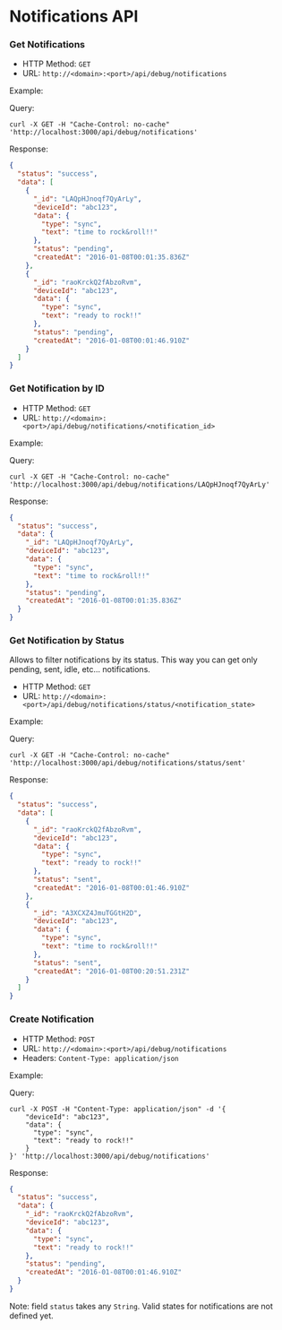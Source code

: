 # Notifications API

### Get Notifications
+ HTTP Method: `GET`
+ URL: `http://<domain>:<port>/api/debug/notifications`

Example:

Query:

```
curl -X GET -H "Cache-Control: no-cache" 'http://localhost:3000/api/debug/notifications'
```
Response:
```json
{
  "status": "success",
  "data": [
    {
      "_id": "LAQpHJnoqf7QyArLy",
      "deviceId": "abc123",
      "data": {
        "type": "sync",
        "text": "time to rock&roll!!"
      },
      "status": "pending",
      "createdAt": "2016-01-08T00:01:35.836Z"
    },
    {
      "_id": "raoKrckQ2fAbzoRvm",
      "deviceId": "abc123",
      "data": {
        "type": "sync",
        "text": "ready to rock!!"
      },
      "status": "pending",
      "createdAt": "2016-01-08T00:01:46.910Z"
    }
  ]
}
```

### Get Notification by ID
+ HTTP Method: `GET`
+ URL: `http://<domain>:<port>/api/debug/notifications/<notification_id>`

Example:

Query:

```
curl -X GET -H "Cache-Control: no-cache" 'http://localhost:3000/api/debug/notifications/LAQpHJnoqf7QyArLy'
```
Response:
```json
{
  "status": "success",
  "data": {
    "_id": "LAQpHJnoqf7QyArLy",
    "deviceId": "abc123",
    "data": {
      "type": "sync",
      "text": "time to rock&roll!!"
    },
    "status": "pending",
    "createdAt": "2016-01-08T00:01:35.836Z"
  }
}
```

### Get Notification by Status
Allows to filter notifications by its status. This way you can get only pending, sent, idle, etc... notifications.

+ HTTP Method: `GET`
+ URL: `http://<domain>:<port>/api/debug/notifications/status/<notification_state>`

Example:

Query:

```
curl -X GET -H "Cache-Control: no-cache" 'http://localhost:3000/api/debug/notifications/status/sent'
```
Response:
```json
{
  "status": "success",
  "data": [
    {
      "_id": "raoKrckQ2fAbzoRvm",
      "deviceId": "abc123",
      "data": {
        "type": "sync",
        "text": "ready to rock!!"
      },
      "status": "sent",
      "createdAt": "2016-01-08T00:01:46.910Z"
    },
    {
      "_id": "A3XCXZ4JmuTGGtH2D",
      "deviceId": "abc123",
      "data": {
        "type": "sync",
        "text": "time to rock&roll!!"
      },
      "status": "sent",
      "createdAt": "2016-01-08T00:20:51.231Z"
    }
  ]
}
```

### Create Notification
+ HTTP Method: `POST`
+ URL: `http://<domain>:<port>/api/debug/notifications`
+ Headers: `Content-Type: application/json`

Example:

Query:

```
curl -X POST -H "Content-Type: application/json" -d '{
    "deviceId": "abc123",
    "data": {
      "type": "sync",
      "text": "ready to rock!!"
    }
}' 'http://localhost:3000/api/debug/notifications'
```
Response:
```json
{
  "status": "success",
  "data": {
    "_id": "raoKrckQ2fAbzoRvm",
    "deviceId": "abc123",
    "data": {
      "type": "sync",
      "text": "ready to rock!!"
    },
    "status": "pending",
    "createdAt": "2016-01-08T00:01:46.910Z"
  }
}
```
Note: field `status` takes any `String`. Valid states for notifications are not defined yet.
